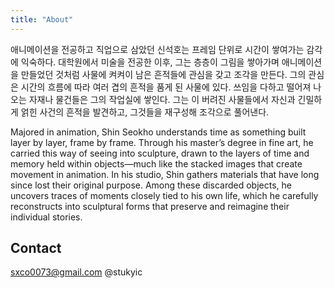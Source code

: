 ```yaml
---
title: "About"
---
```


애니메이션을 전공하고 직업으로 삼았던 신석호는 프레임 단위로 시간이 쌓여가는 감각에 익숙하다. 대학원에서 미술을 전공한 이후, 그는 층층이 그림을 쌓아가며 애니메이션을 만들었던 것처럼 사물에 켜켜이 남은 흔적들에 관심을 갖고 조각을 만든다. 
그의 관심은 시간의 흐름에 따라 여러 겹의 흔적을 품게 된 사물에 있다. 쓰임을 다하고 떨어져 나오는 자재나 물건들은 그의 작업실에 쌓인다. 그는 이 버려진 사물들에서 자신과 긴밀하게 얽힌 사건의 흔적을 발견하고, 그것들을 재구성해 조각으로 풀어낸다.

Majored in animation, Shin Seokho understands time as something built layer by layer, frame by frame. Through his master’s degree in fine art, he carried this way of seeing into sculpture, drawn to the layers of time and memory held within objects—much like the stacked images that create movement in animation. In his studio, Shin gathers materials that have long since lost their original purpose. Among these discarded objects, he uncovers traces of moments closely tied to his own life, which he carefully reconstructs into sculptural forms that preserve and reimagine their individual stories.

## Contact


sxco0073@gmail.com
@stukyic
